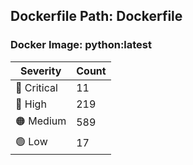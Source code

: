 ## Dockerfile Path: Dockerfile

### Docker Image: python:latest
| Severity | Count |
|----------|-------|
| 🛑 Critical | 11 |
| 🔴 High | 219 |
| 🟠 Medium | 589 |
| 🟢 Low | 17 |